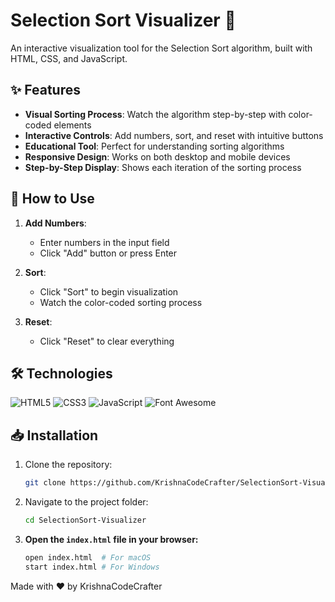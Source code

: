# Selection Sort Visualizer 🎯

An interactive visualization tool for the Selection Sort algorithm, built with HTML, CSS, and JavaScript.

## ✨ Features

- **Visual Sorting Process**: Watch the algorithm step-by-step with color-coded elements
- **Interactive Controls**: Add numbers, sort, and reset with intuitive buttons
- **Educational Tool**: Perfect for understanding sorting algorithms
- **Responsive Design**: Works on both desktop and mobile devices
- **Step-by-Step Display**: Shows each iteration of the sorting process

## 🚀 How to Use

1. **Add Numbers**:
   - Enter numbers in the input field
   - Click "Add" button or press Enter
   
2. **Sort**:
   - Click "Sort" to begin visualization
   - Watch the color-coded sorting process

3. **Reset**:
   - Click "Reset" to clear everything

## 🛠️ Technologies

![HTML5](https://img.shields.io/badge/-HTML5-E34F26?logo=html5&logoColor=white)
![CSS3](https://img.shields.io/badge/-CSS3-1572B6?logo=css3&logoColor=white)
![JavaScript](https://img.shields.io/badge/-JavaScript-F7DF1E?logo=javascript&logoColor=black)
![Font Awesome](https://img.shields.io/badge/-Font%20Awesome-528DD7?logo=font-awesome&logoColor=white)

## 📥 Installation

1. Clone the repository:
   ```bash
   git clone https://github.com/KrishnaCodeCrafter/SelectionSort-Visualizer.git
   ```

2. Navigate to the project folder:
   ```bash
   cd SelectionSort-Visualizer
   ```

3. **Open the `index.html` file in your browser:**
   ```bash
   open index.html  # For macOS
   start index.html # For Windows
   ```

Made with ❤️ by KrishnaCodeCrafter
